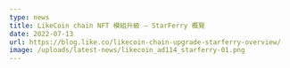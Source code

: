 ```yaml
---
type: news
title: LikeCoin chain NFT 模組升級 – StarFerry 概覽
date: 2022-07-13
url: https://blog.like.co/likecoin-chain-upgrade-starferry-overview/
image: /uploads/latest-news/likecoin_ad114_starferry-01.png
---
```

